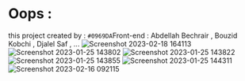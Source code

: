 # Oops :
this project created by :
`#0969DA`Front-end :
Abdellah Bechrair , Bouzid Kobchi , Djalel Saf , ...
![Screenshot 2023-02-18 164113](https://user-images.githubusercontent.com/106019236/219874895-4aa5bfd5-40c4-47b3-b815-cf4668b3dd36.png)
![Screenshot 2023-01-25 143802](https://user-images.githubusercontent.com/106019236/214579209-b4652731-f27f-4ad8-8467-dbe05415ba17.png)
![Screenshot 2023-01-25 143822](https://user-images.githubusercontent.com/106019236/214579224-f3023b2e-1ecf-4afb-88af-16bf530c39e3.png)
![Screenshot 2023-01-25 143855](https://user-images.githubusercontent.com/106019236/214579237-e902b6c9-ac43-454d-a66c-c7d2162a8faa.png)
![Screenshot 2023-01-25 144311](https://user-images.githubusercontent.com/106019236/214579247-82527268-bccb-483e-a339-1c0a2ba524ad.png)
![Screenshot 2023-02-16 092115](https://user-images.githubusercontent.com/106019236/219874753-6948a741-fbec-4451-8447-e17807fea0fa.png)
